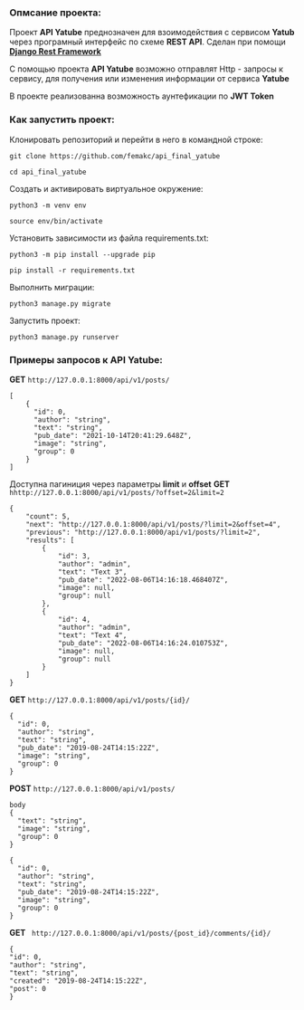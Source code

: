 ### Опмсание проекта:

Проект **API Yatube** преднозначен для взоимодействия с сервисом **Yatub** через 
програмный интерфейс по схеме **REST API**. Сделан при помощи [**Django Rest Framework**](https://www.django-rest-framework.org/)

С помощью проекта **API Yatube** возможно отправлят Http - запросы к сервису, для получения или изменения информации от сервиса **Yatube**

В проекте реализованна возможность аунтефикации по **JWT Token**


### Как запустить проект:

Клонировать репозиторий и перейти в него в командной строке:

```
git clone https://github.com/femakc/api_final_yatube
```

```
cd api_final_yatube
```

Cоздать и активировать виртуальное окружение:

```
python3 -m venv env
```

```
source env/bin/activate
```

Установить зависимости из файла requirements.txt:

```
python3 -m pip install --upgrade pip
```

```
pip install -r requirements.txt
```

Выполнить миграции:

```
python3 manage.py migrate
```

Запустить проект:

```
python3 manage.py runserver
```

### Примеры запросов к API Yatube:

**GET** ``http://127.0.0.1:8000/api/v1/posts/`` 
```
[
    {
      "id": 0,
      "author": "string",
      "text": "string",
      "pub_date": "2021-10-14T20:41:29.648Z",
      "image": "string",
      "group": 0
    }
]
```
Доступна пагиниция через параметры **limit** и **offset**
**GET** ``hhttp://127.0.0.1:8000/api/v1/posts/?offset=2&limit=2`` 
```
{
    "count": 5,
    "next": "http://127.0.0.1:8000/api/v1/posts/?limit=2&offset=4",
    "previous": "http://127.0.0.1:8000/api/v1/posts/?limit=2",
    "results": [
        {
            "id": 3,
            "author": "admin",
            "text": "Text 3",
            "pub_date": "2022-08-06T14:16:18.468407Z",
            "image": null,
            "group": null
        },
        {
            "id": 4,
            "author": "admin",
            "text": "Text 4",
            "pub_date": "2022-08-06T14:16:24.010753Z",
            "image": null,
            "group": null
        }
    ]
}
```

**GET** ``http://127.0.0.1:8000/api/v1/posts/{id}/``
```
{
  "id": 0,
  "author": "string",
  "text": "string",
  "pub_date": "2019-08-24T14:15:22Z",
  "image": "string",
  "group": 0
}
```
**POST** ``http://127.0.0.1:8000/api/v1/posts/``
```
body
{
  "text": "string",
  "image": "string",
  "group": 0
}
```
```
{
  "id": 0,
  "author": "string",
  "text": "string",
  "pub_date": "2019-08-24T14:15:22Z",
  "image": "string",
  "group": 0
}
```

**GET** `` http://127.0.0.1:8000/api/v1/posts/{post_id}/comments/{id}/``
```
{
"id": 0,
"author": "string",
"text": "string",
"created": "2019-08-24T14:15:22Z",
"post": 0
}
```

